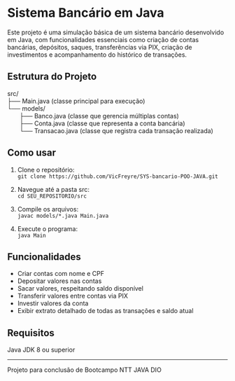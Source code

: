 # Sistema Bancário em Java

Este projeto é uma simulação básica de um sistema bancário desenvolvido em Java, com funcionalidades essenciais como criação de contas bancárias, depósitos, saques, transferências via PIX, criação de investimentos e acompanhamento do histórico de transações.

## Estrutura do Projeto

src/  
├── Main.java              (classe principal para execução)  
└── models/  
  ├── Banco.java         (classe que gerencia múltiplas contas)  
  ├── Conta.java         (classe que representa a conta bancária)  
  └── Transacao.java     (classe que registra cada transação realizada)

## Como usar

1. Clone o repositório:  
`git clone https://github.com/VicFreyre/SYS-bancario-POO-JAVA.git`

2. Navegue até a pasta src:  
`cd SEU_REPOSITORIO/src`

3. Compile os arquivos:  
`javac models/*.java Main.java`

4. Execute o programa:  
`java Main`

## Funcionalidades

- Criar contas com nome e CPF  
- Depositar valores nas contas  
- Sacar valores, respeitando saldo disponível  
- Transferir valores entre contas via PIX  
- Investir valores da conta  
- Exibir extrato detalhado de todas as transações e saldo atual

## Requisitos

Java JDK 8 ou superior

________________________________

Projeto para conclusão de Bootcampo NTT JAVA DIO
